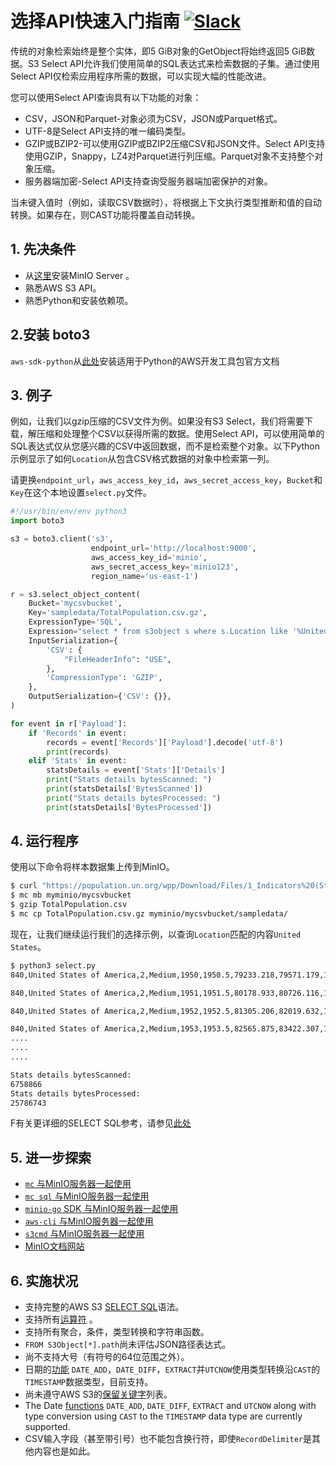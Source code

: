 # 选择API快速入门指南 [![Slack](https://slack.min.io/slack?type=svg)](https://slack.min.io)
传统的对象检索始终是整个实体，即5 GiB对象的GetObject将始终返回5 GiB数据。S3 Select API允许我们使用简单的SQL表达式来检索数据的子集。通过使用Select API仅检索应用程序所需的数据，可以实现大幅的性能改进。

您可以使用Select API查询具有以下功能的对象：

- CSV，JSON和Parquet-对象必须为CSV，JSON或Parquet格式。
- UTF-8是Select API支持的唯一编码类型。
- GZIP或BZIP2-可以使用GZIP或BZIP2压缩CSV和JSON文件。Select API支持使用GZIP，Snappy，LZ4对Parquet进行列压缩。Parquet对象不支持整个对象压缩。
- 服务器端加密-Select API支持查询受服务器端加密保护的对象。

当未键入值时（例如，读取CSV数据时），将根据上下文执行类型推断和值的自动转换。如果存在，则CAST功能将覆盖自动转换。

## 1. 先决条件
- 从[这里](http://docs.min.io/docs/minio-quickstart-guide)安装MinIO Server 。
- 熟悉AWS S3 API。
- 熟悉Python和安装依赖项。

## 2.安装 boto3
`aws-sdk-python`从[此处](https://aws.amazon.com/sdk-for-python/)安装适用于Python的AWS开发工具包官方文档

## 3. 例子
例如，让我们以gzip压缩的CSV文件为例。如果没有S3 Select，我们将需要下载，解压缩和处理整个CSV以获得所需的数据。使用Select API，可以使用简单的SQL表达式仅从您感兴趣的CSV中返回数据，而不是检索整个对象。以下Python示例显示了如何`Location`从包含CSV格式数据的对象中检索第一列。

请更换``endpoint_url``，``aws_access_key_id``，``aws_secret_access_key``，``Bucket``和``Key``在这个本地设置``select.py``文件。


```py
#!/usr/bin/env/env python3
import boto3

s3 = boto3.client('s3',
                  endpoint_url='http://localhost:9000',
                  aws_access_key_id='minio',
                  aws_secret_access_key='minio123',
                  region_name='us-east-1')

r = s3.select_object_content(
    Bucket='mycsvbucket',
    Key='sampledata/TotalPopulation.csv.gz',
    ExpressionType='SQL',
    Expression="select * from s3object s where s.Location like '%United States%'",
    InputSerialization={
        'CSV': {
            "FileHeaderInfo": "USE",
        },
        'CompressionType': 'GZIP',
    },
    OutputSerialization={'CSV': {}},
)

for event in r['Payload']:
    if 'Records' in event:
        records = event['Records']['Payload'].decode('utf-8')
        print(records)
    elif 'Stats' in event:
        statsDetails = event['Stats']['Details']
        print("Stats details bytesScanned: ")
        print(statsDetails['BytesScanned'])
        print("Stats details bytesProcessed: ")
        print(statsDetails['BytesProcessed'])
```

## 4. 运行程序
使用以下命令将样本数据集上传到MinIO。
```sh
$ curl "https://population.un.org/wpp/Download/Files/1_Indicators%20(Standard)/CSV_FILES/WPP2019_TotalPopulationBySex.csv" > TotalPopulation.csv
$ mc mb myminio/mycsvbucket
$ gzip TotalPopulation.csv
$ mc cp TotalPopulation.csv.gz myminio/mycsvbucket/sampledata/
```

现在，让我们继续运行我们的选择示例，以查询`Location`匹配的内容`United States`。
```sh
$ python3 select.py
840,United States of America,2,Medium,1950,1950.5,79233.218,79571.179,158804.395

840,United States of America,2,Medium,1951,1951.5,80178.933,80726.116,160905.035

840,United States of America,2,Medium,1952,1952.5,81305.206,82019.632,163324.851

840,United States of America,2,Medium,1953,1953.5,82565.875,83422.307,165988.190
....
....
....

Stats details bytesScanned:
6758866
Stats details bytesProcessed:
25786743
```

F有关更详细的SELECT SQL参考，请参见[此处](https://docs.aws.amazon.com/AmazonS3/latest/dev/s3-glacier-select-sql-reference-select.html)

## 5. 进一步探索
- [`mc` 与MinIO服务器一起使用](https://docs.min.io/docs/minio-client-quickstart-guide)
- [`mc sql` 与MinIO服务器一起使用](https://docs.min.io/docs/minio-client-complete-guide.html#sql)
- [`minio-go` SDK 与MinIO服务器一起使用](https://docs.min.io/docs/golang-client-quickstart-guide)
- [`aws-cli` 与MinIO服务器一起使用](https://docs.min.io/docs/aws-cli-with-minio)
- [`s3cmd` 与MinIO服务器一起使用](https://docs.min.io/docs/s3cmd-with-minio)
- [MinIO文档网站](https://docs.min.io)

## 6. 实施状况

- 支持完整的AWS S3 [SELECT SQL](https://docs.aws.amazon.com/AmazonS3/latest/dev/s3-glacier-select-sql-reference-select.html)语法。
- 支持所有[运算符](https://docs.aws.amazon.com/AmazonS3/latest/dev/s3-glacier-select-sql-reference-operators.html) 。
- 支持所有聚合，条件，类型转换和字符串函数。
- `FROM S3Object[*].path`尚未评估JSON路径表达式。
- 尚不支持大号（有符号的64位范围之外）。
- 日期的[功能](https://docs.aws.amazon.com/AmazonS3/latest/dev/s3-glacier-select-sql-reference-date.html) `DATE_ADD`，`DATE_DIFF`，`EXTRACT`并`UTCNOW`使用类型转换沿`CAST`的`TIMESTAMP`数据类型，目前支持。
- 尚未遵守AWS S3的[保留关键字](https://docs.aws.amazon.com/AmazonS3/latest/dev/s3-glacier-select-sql-reference-keyword-list.html)列表。
- The Date [functions](https://docs.aws.amazon.com/AmazonS3/latest/dev/s3-glacier-select-sql-reference-date.html) `DATE_ADD`, `DATE_DIFF`, `EXTRACT` and `UTCNOW` along with type conversion using `CAST` to the `TIMESTAMP` data type are currently supported.
- CSV输入字段（甚至带引号）也不能包含换行符，即使`RecordDelimiter`是其他内容也是如此。

